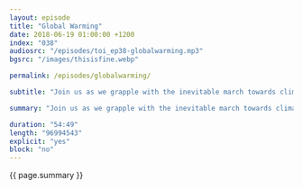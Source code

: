```yaml
---
layout: episode
title: "Global Warming"
date: 2018-06-19 01:00:00 +1200
index: "038"
audiosrc: "/episodes/toi_ep38-globalwarming.mp3"
bgsrc: "/images/thisisfine.webp"

permalink: /episodes/globalwarming/

subtitle: "Join us as we grapple with the inevitable march towards climate doom! What is there left for us to do, if anything at all? What pieces of our culture and our societies need to be refactored in a post-global-warming world? Should we just give up and shoot off to Mars? How would that even work?"

summary: "Join us as we grapple with the inevitable march towards climate doom! What is there left for us to do, if anything at all? What pieces of our culture and our societies need to be refactored in a post-global-warming world? Should we just give up and shoot off to Mars? How would that even work?"

duration: "54:49"
length: "96994543"
explicit: "yes"
block: "no" 
---
```

<section class="summary" markdown="1">

{{ page.summary }}

</section>



<section id="shownotes" class="hidden" markdown="1">


</section>
